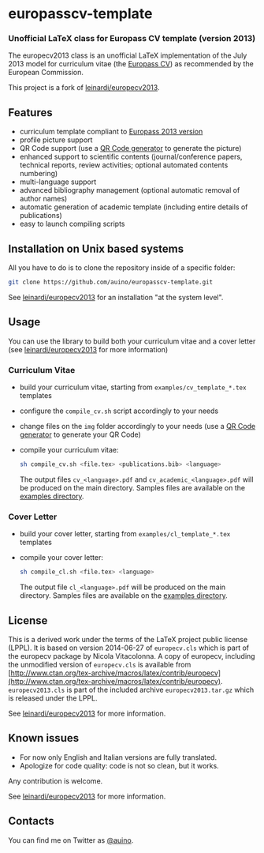 # europasscv-template
### Unofficial LaTeX class for Europass CV template (version 2013)

The europecv2013 class is an unofficial LaTeX implementation of the July 2013 model for curriculum vitae (the [Europass CV](https://europass.cedefop.europa.eu/en/about)) as recommended by the European Commission.

This project is a fork of [leinardi/europecv2013](https://github.com/leinardi/europecv2013).

## Features

* curriculum template compliant to [Europass 2013 version](https://europass.cedefop.europa.eu/en/about)
* profile picture support
* QR Code support (use a [QR Code generator](http://goqr.me/#t=vcard) to generate the picture)
* enhanced support to scientific contents (journal/conference papers, technical reports, review activities; optional automated contents numbering)
* multi-language support
* advanced bibliography management (optional automatic removal of author names)
* automatic generation of academic template (including entire details of publications)
* easy to launch compiling scripts

## Installation on Unix based systems

All you have to do is to clone the repository inside of a specific folder:

```sh
git clone https://github.com/auino/europasscv-template.git
```

See [leinardi/europecv2013](https://github.com/leinardi/europecv2013) for an installation "at the system level".

## Usage

You can use the library to build both your curriculum vitae and a cover letter (see [leinardi/europecv2013](https://github.com/leinardi/europecv2013) for more information)

### Curriculum Vitae

* build your curriculum vitae, starting from `examples/cv_template_*.tex` templates
* configure the `compile_cv.sh` script accordingly to your needs
* change files on the `img` folder accordingly to your needs (use a [QR Code generator](http://goqr.me/#t=vcard) to generate your QR Code)
* compile your curriculum vitae:

  ```sh
  sh compile_cv.sh <file.tex> <publications.bib> <language>
  ```

  The output files `cv_<language>.pdf` and `cv_academic_<language>.pdf` will be produced on the main directory.
  Samples files are available on the [examples directory](https://github.com/auino/europasscv-template/tree/master/examples).

### Cover Letter

* build your cover letter, starting from `examples/cl_template_*.tex` templates
* compile your cover letter:

  ```sh
  sh compile_cl.sh <file.tex> <language>
  ```

  The output file `cl_<language>.pdf` will be produced on the main directory.
  Samples files are available on the [examples directory](https://github.com/auino/europasscv-template/tree/master/examples).

## License

This is a derived work under the terms of the LaTeX project public license (LPPL).
It is based on version 2014-06-27 of `europecv.cls` which is part of the europecv package by Nicola Vitacolonna.
A copy of europecv, including the unmodified version of `europecv.cls` is available  from [http://www.ctan.org/tex-archive/macros/latex/contrib/europecv](http://www.ctan.org/tex-archive/macros/latex/contrib/europecv).
`europecv2013.cls` is part of the included archive `europecv2013.tar.gz` which is released under the LPPL.

See [leinardi/europecv2013](https://github.com/leinardi/europecv2013) for more information.

## Known issues

* For now only English and Italian versions are fully translated.
* Apologize for code quality: code is not so clean, but it works.

Any contribution is welcome.

See [leinardi/europecv2013](https://github.com/leinardi/europecv2013) for more information.

## Contacts

You can find me on Twitter as [@auino](https://twitter.com/auino).
